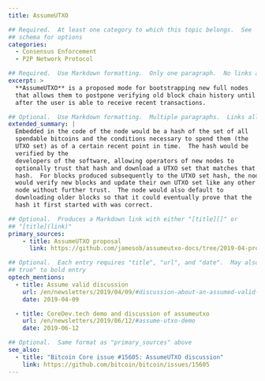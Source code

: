 ```yaml
---
title: AssumeUTXO

## Required.  At least one category to which this topic belongs.  See
## schema for options
categories:
  - Consensus Enforcement
  - P2P Network Protocol

## Required.  Use Markdown formatting.  Only one paragraph.  No links allowed.
excerpt: >
  **AssumeUTXO** is a proposed mode for bootstrapping new full nodes
  that allows them to postpone verifying old block chain history until
  after the user is able to receive recent transactions.

## Optional.  Use Markdown formatting.  Multiple paragraphs.  Links allowed.
extended_summary: |
  Embedded in the code of the node would be a hash of the set of all
  spendable bitcoins and the conditions necessary to spend them (the
  UTXO set) as of a certain recent point in time.  The hash would be
  verified by the
  developers of the software, allowing operators of new nodes to
  optionally trust that hash and download a UTXO set that matches that
  hash.  For blocks produced subsequently to the UTXO set hash, the node
  would verify new blocks and update their own UTXO set like any other
  node without further trust.  The node would also default to
  downloading older blocks so that it could eventually prove that the
  hash it first started with was correct.

## Optional.  Produces a Markdown link with either "[title][]" or
## "[title](link)"
primary_sources:
    - title: AssumeUTXO proposal
      link: https://github.com/jamesob/assumeutxo-docs/tree/2019-04-proposal/proposal

## Optional.  Each entry requires "title", "url", and "date".  May also use "feature:
## true" to bold entry
optech_mentions:
  - title: Assume valid discussion
    url: /en/newsletters/2019/04/09/#discussion-about-an-assumed-valid-mechanism-for-utxo-snapshots
    date: 2019-04-09

  - title: CoreDev.tech demo and discussion of assumeutxo
    url: /en/newsletters/2019/06/12/#assume-utxo-demo
    date: 2019-06-12

## Optional.  Same format as "primary_sources" above
see_also:
  - title: "Bitcoin Core issue #15605: AssumeUTXO discussion"
    link: https://github.com/bitcoin/bitcoin/issues/15605
---
```

